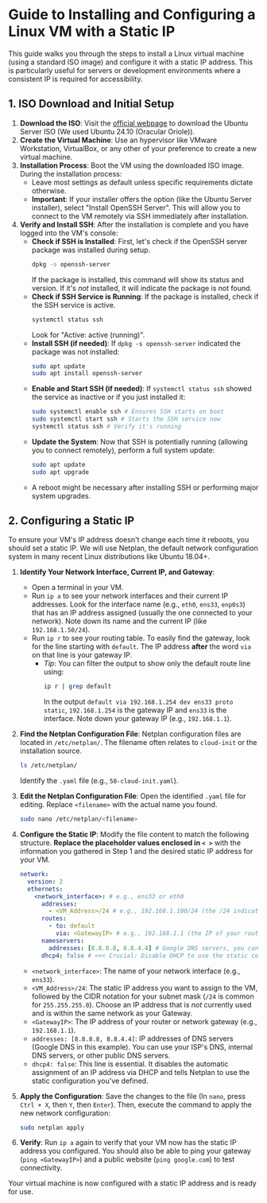 # Guide to Installing and Configuring a Linux VM with a Static IP

This guide walks you through the steps to install a Linux virtual machine (using a standard ISO image) and configure it with a static IP address. This is particularly useful for servers or development environments where a consistent IP is required for accessibility.

## 1. ISO Download and Initial Setup

1.  **Download the ISO**: Visit the [official webpage](https://releases.ubuntu.com/oracular/) to download the Ubuntu Server ISO (We used Ubuntu 24.10 (Oracular Oriole)).
2.  **Create the Virtual Machine**: Use an hypervisor like VMware Workstation, VirtualBox, or any other of your preference to create a new virtual machine.
3.  **Installation Process**: Boot the VM using the downloaded ISO image. During the installation process:
    * Leave most settings as default unless specific requirements dictate otherwise.
    * **Important**: If your installer offers the option (like the Ubuntu Server installer), select "Install OpenSSH Server". This will allow you to connect to the VM remotely via SSH immediately after installation.
4.  **Verify and Install SSH**: After the installation is complete and you have logged into the VM's console:
    * **Check if SSH is Installed**: First, let's check if the OpenSSH server package was installed during setup.
        ```bash
        dpkg -s openssh-server
        ```
        If the package is installed, this command will show its status and version. If it's *not* installed, it will indicate the package is not found.
    * **Check if SSH Service is Running**: If the package is installed, check if the SSH service is active.
        ```bash
        systemctl status ssh
        ```
        Look for "Active: active (running)".
    * **Install SSH (if needed)**: If `dpkg -s openssh-server` indicated the package was not installed:
        ```bash
        sudo apt update
        sudo apt install openssh-server
        ```
    * **Enable and Start SSH (if needed)**: If `systemctl status ssh` showed the service as inactive or if you just installed it:
        ```bash
        sudo systemctl enable ssh # Ensures SSH starts on boot
        sudo systemctl start ssh # Starts the SSH service now
        systemctl status ssh # Verify it's running
        ```
    * **Update the System**: Now that SSH is potentially running (allowing you to connect remotely), perform a full system update:
        ```bash
        sudo apt update
        sudo apt upgrade
        ```
    * A reboot might be necessary after installing SSH or performing major system upgrades.

## 2. Configuring a Static IP

To ensure your VM's IP address doesn't change each time it reboots, you should set a static IP. We will use Netplan, the default network configuration system in many recent Linux distributions like Ubuntu 18.04+.

1.  **Identify Your Network Interface, Current IP, and Gateway**:
    * Open a terminal in your VM.
    * Run `ip a` to see your network interfaces and their current IP addresses. Look for the interface name (e.g., `eth0`, `ens33`, `enp0s3`) that has an IP address assigned (usually the one connected to your network). Note down its name and the current IP (like `192.168.1.50/24`).
    * Run `ip r` to see your routing table. To easily find the gateway, look for the line starting with `default`. The IP address **after** the word `via` on that line is your gateway IP.
        * *Tip*: You can filter the output to show only the default route line using:
            ```bash
            ip r | grep default
            ```
            In the output `default via 192.168.1.254 dev ens33 proto static`, `192.168.1.254` is the gateway IP and `ens33` is the interface. Note down your gateway IP (e.g., `192.168.1.1`).
2.  **Find the Netplan Configuration File**: Netplan configuration files are located in `/etc/netplan/`. The filename often relates to `cloud-init` or the installation source.
    ```bash
    ls /etc/netplan/
    ```
    Identify the `.yaml` file (e.g., `50-cloud-init.yaml`).
3.  **Edit the Netplan Configuration File**: Open the identified `.yaml` file for editing. Replace `<filename>` with the actual name you found.
    ```bash
    sudo nano /etc/netplan/<filename>
    ```
4.  **Configure the Static IP**: Modify the file content to match the following structure. **Replace the placeholder values enclosed in `< >`** with the information you gathered in Step 1 and the desired static IP address for your VM.

    ```yaml
    network:
      version: 2
      ethernets:
        <network_interface>: # e.g., ens33 or eth0
          addresses:
            - <VM_Address>/24 # e.g., 192.168.1.100/24 (the /24 indicates the subnet mask 255.255.255.0)
          routes:
            - to: default
              via: <GatewayIP> # e.g., 192.168.1.1 (the IP of your router or gateway)
          nameservers:
            addresses: [8.8.8.8, 8.8.4.4] # Google DNS servers, you can use others if you prefer
          dhcp4: false # <<< Crucial: Disable DHCP to use the static configuration below
    ```
    * `<network_interface>`: The name of your network interface (e.g., `ens33`).
    * `<VM_Address>/24`: The static IP address you want to assign to the VM, followed by the CIDR notation for your subnet mask (`/24` is common for `255.255.255.0`). Choose an IP address that is *not* currently used and is within the same network as your Gateway.
    * `<GatewayIP>`: The IP address of your router or network gateway (e.g., `192.168.1.1`).
    * `addresses: [8.8.8.8, 8.8.4.4]`: IP addresses of DNS servers (Google DNS in this example). You can use your ISP's DNS, internal DNS servers, or other public DNS servers.
    * `dhcp4: false`: This line is essential. It disables the automatic assignment of an IP address via DHCP and tells Netplan to use the static configuration you've defined.

5.  **Apply the Configuration**: Save the changes to the file (In `nano`, press `Ctrl + X`, then `Y`, then `Enter`). Then, execute the command to apply the new network configuration:
    ```bash
    sudo netplan apply
    ```
6.  **Verify**: Run `ip a` again to verify that your VM now has the static IP address you configured. You should also be able to ping your gateway (`ping <GatewayIP>`) and a public website (`ping google.com`) to test connectivity.

Your virtual machine is now configured with a static IP address and is ready for use.
